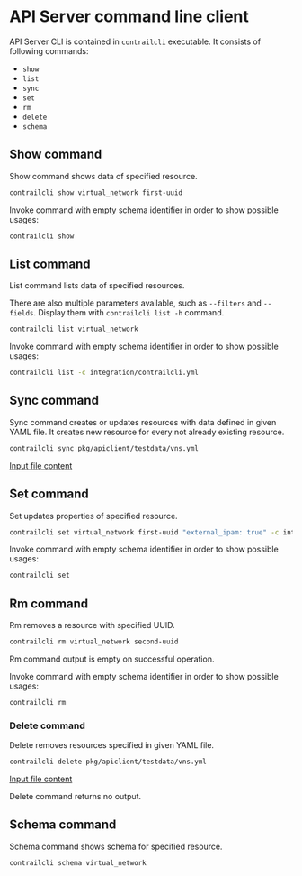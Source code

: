 # API Server command line client

API Server CLI is contained in `contrailcli` executable.
It consists of following commands:

- `show`
- `list`
- `sync`
- `set`
- `rm`
- `delete`
- `schema`

## Show command

Show command shows data of specified resource.

```bash
contrailcli show virtual_network first-uuid
```

Invoke command with empty schema identifier in order to show possible usages:

```bash
contrailcli show
```

## List command

List command lists data of specified resources.

There are also multiple parameters available, such as `--filters` and `--fields`. Display them with `contrailcli list -h` command.

```bash
contrailcli list virtual_network
```

Invoke command with empty schema identifier in order to show possible usages:

```bash
contrailcli list -c integration/contrailcli.yml
```

## Sync command

Sync command creates or updates resources with data defined in given YAML file.
It creates new resource for every not already existing resource.

```bash
contrailcli sync pkg/apiclient/testdata/vns.yml
```

[Input file content](../pkg/apiclient/testdata/vns.yml)

## Set command

Set updates properties of specified resource.

```bash
contrailcli set virtual_network first-uuid "external_ipam: true" -c integration/contrailcli.yml
```

Invoke command with empty schema identifier in order to show possible usages:

```bash
contrailcli set
```

## Rm command

Rm removes a resource with specified UUID.

```bash
contrailcli rm virtual_network second-uuid
```

Rm command output is empty on successful operation.

Invoke command with empty schema identifier in order to show possible usages:

```bash
contrailcli rm
```

### Delete command

Delete removes resources specified in given YAML file.

```bash
contrailcli delete pkg/apiclient/testdata/vns.yml
```

[Input file content](../pkg/apiclient/testdata/vns.yml)

Delete command returns no output.

## Schema command

Schema command shows schema for specified resource.

```bash
contrailcli schema virtual_network
```
